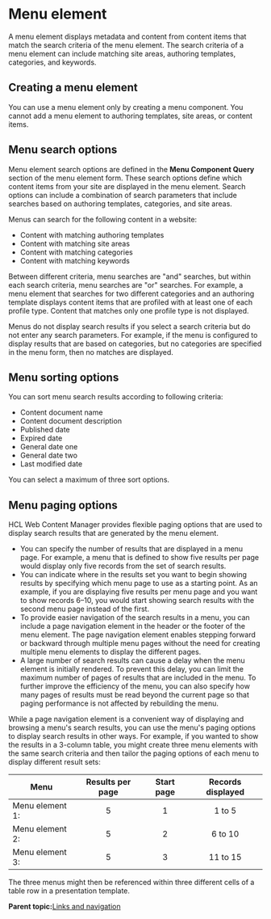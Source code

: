 # Menu element

A menu element displays metadata and content from content items that match the search criteria of the menu element. The search criteria of a menu element can include matching site areas, authoring templates, categories, and keywords.

## Creating a menu element

You can use a menu element only by creating a menu component. You cannot add a menu element to authoring templates, site areas, or content items.

## Menu search options

Menu element search options are defined in the **Menu Component Query** section of the menu element form. These search options define which content items from your site are displayed in the menu element. Search options can include a combination of search parameters that include searches based on authoring templates, categories, and site areas.

Menus can search for the following content in a website:

-   Content with matching authoring templates
-   Content with matching site areas
-   Content with matching categories
-   Content with matching keywords

Between different criteria, menu searches are "and" searches, but within each search criteria, menu searches are "or" searches. For example, a menu element that searches for two different categories and an authoring template displays content items that are profiled with at least one of each profile type. Content that matches only one profile type is not displayed.

Menus do not display search results if you select a search criteria but do not enter any search parameters. For example, if the menu is configured to display results that are based on categories, but no categories are specified in the menu form, then no matches are displayed.

## Menu sorting options

You can sort menu search results according to following criteria:

-   Content document name
-   Content document description
-   Published date
-   Expired date
-   General date one
-   General date two
-   Last modified date

You can select a maximum of three sort options.

## Menu paging options

HCL Web Content Manager provides flexible paging options that are used to display search results that are generated by the menu element.

-   You can specify the number of results that are displayed in a menu page. For example, a menu that is defined to show five results per page would display only five records from the set of search results.
-   You can indicate where in the results set you want to begin showing results by specifying which menu page to use as a starting point. As an example, if you are displaying five results per menu page and you want to show records 6–10, you would start showing search results with the second menu page instead of the first.
-   To provide easier navigation of the search results in a menu, you can include a page navigation element in the header or the footer of the menu element. The page navigation element enables stepping forward or backward through multiple menu pages without the need for creating multiple menu elements to display the different pages.
-   A large number of search results can cause a delay when the menu element is initially rendered. To prevent this delay, you can limit the maximum number of pages of results that are included in the menu. To further improve the efficiency of the menu, you can also specify how many pages of results must be read beyond the current page so that paging performance is not affected by rebuilding the menu.

While a page navigation element is a convenient way of displaying and browsing a menu's search results, you can use the menu's paging options to display search results in other ways. For example, if you wanted to show the results in a 3-column table, you might create three menu elements with the same search criteria and then tailor the paging options of each menu to display different result sets:

|Menu|Results per page|Start page|Records displayed|
|----|:--------------:|:--------:|:---------------:|
|Menu element 1:|5|1|1 to 5|
|Menu element 2:|5|2|6 to 10|
|Menu element 3:|5|3|11 to 15|

The three menus might then be referenced within three different cells of a table row in a presentation template.

**Parent topic:**[Links and navigation](../wcm/wcm_dev_elements_types_links.md)

